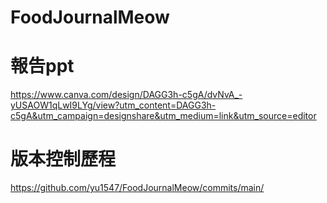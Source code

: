 # FoodJournalMeow

# 報告ppt
https://www.canva.com/design/DAGG3h-c5gA/dvNvA_-yUSAOW1qLwI9LYg/view?utm_content=DAGG3h-c5gA&utm_campaign=designshare&utm_medium=link&utm_source=editor

# 版本控制歷程
https://github.com/yu1547/FoodJournalMeow/commits/main/